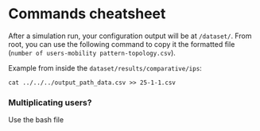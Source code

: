 # Commands cheatsheet

After a simulation run, your configuration output will be at `/dataset/`. From root, you can use the following command to copy it the formatted file (`number of users-mobility pattern-topology.csv`). 

Example from inside the `dataset/results/comparative/ips`:

`cat ../../../output_path_data.csv >> 25-1-1.csv`

### Multiplicating users?

Use the bash file